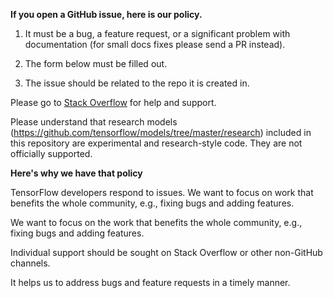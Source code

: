 **If you open a GitHub issue, here is our policy.**

1. It must be a bug, a feature request, or a significant problem with documentation (for small docs fixes please send a PR instead). 

2. The form below must be filled out.

3. The issue should be related to the repo it is created in. 

Please go to [Stack Overflow](http://stackoverflow.com/questions/tagged/tensorflow) for help and support.

Please understand that research models (https://github.com/tensorflow/models/tree/master/research) included in this repository are experimental and research-style code. They are not officially supported.

**Here's why we have that policy**

TensorFlow developers respond to issues. We want to focus on work that benefits the whole community, e.g., fixing bugs and adding features. 

We want to focus on the work that benefits the whole community, e.g., fixing bugs and adding features. 

Individual support should be sought on Stack Overflow or other non-GitHub channels. 

It helps us to address bugs and feature requests in a timely manner.

